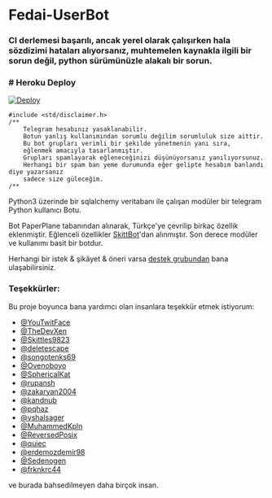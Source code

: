 # Fedai-UserBot

### CI derlemesi başarılı, ancak yerel olarak çalışırken hala sözdizimi hataları alıyorsanız, muhtemelen kaynakla ilgili bir sorun değil, python sürümünüzle alakalı bir sorun.

### # Heroku Deploy
[![Deploy](https://www.herokucdn.com/deploy/button.svg)](https://heroku.com/deploy?template=https://github.com/muhammedkpln/fedaiuserbot/tree/fedai)

```
#include <std/disclaimer.h>
/**
    Telegram hesabınız yasaklanabilir.
    Botun yanlış kullanımından sorumlu değilim sorumluluk size aittir.
    Bu bot grupları verimli bir şekilde yönetmenin yanı sıra,
    eğlenmek amacıyla tasarlanmıştır.
    Grupları spamlayarak eğleneceğinizi düşünüyorsanız yanılıyorsunuz.
    Herhangi bir spam ban yeme durumunda eğer gelipte hesabım banlandı diye yazarsanız
    sadece size güleceğim.
/**
```

Python3 üzerinde bir sqlalchemy veritabanı ile çalışan modüler bir telegram Python kullanıcı Botu.

Bot PaperPlane tabanından alınarak, Türkçe'ye çevrilip birkaç özellik eklenmiştir. Eğlenceli özellikler [SkittBot](https://github.com/skittles9823/SkittBot)'dan alınmıştır. Son derece modüler ve kullanımı basit bir botdur.

Herhangi bir istek & şikâyet & öneri varsa [destek grubundan](https://t.me/FedaiUserBotSupport) bana ulaşabilirsiniz.

### Teşekkürler:

Bu proje boyunca bana yardımcı olan insanlara teşekkür etmek istiyorum:

* [@YouTwitFace](https://github.com/YouTwitFace)
* [@TheDevXen](https://github.com/TheDevXen)
* [@Skittles9823](https://github.com/Skittles9823)
* [@deletescape](https://github.com/deletescape)
* [@songotenks69](https://github.com/songotenks69)
* [@Ovenoboyo](https://github.com/Ovenoboyo)
* [@SphericalKat](https://github.com/ATechnoHazard)
* [@rupansh](https://github.com/rupansh)
* [@zakaryan2004](https://github.com/zakaryan2004)
* [@kandnub](https://github.com/kandnub)
* [@pqhaz](https://github.com/pqhaz)
* [@yshalsager](https://github.com/yshalsager)
* [@MuhammedKpln](https://github.com/MuhammedKpln)
* [@ReversedPosix](https://github.com/ReversedPosix)
* [@quiec](https://github.com/quiec)
* [@erdemozdemir98](https://github.com/erdemozdemir98)
* [@Sedenogen](https://github.com/ciyanogen)
* [@frknkrc44](https://github.com/frknkrc44)

ve burada bahsedilmeyen daha birçok insan.
